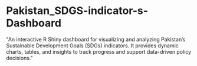 # Pakistan_SDGS-indicator-s-Dashboard
"An interactive R Shiny dashboard for visualizing and analyzing Pakistan’s Sustainable Development Goals (SDGs) indicators. It provides dynamic charts, tables, and insights to track progress and support data-driven policy decisions."
